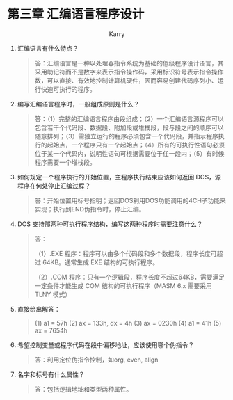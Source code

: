 # 第三章 汇编语言程序设计

<center>Karry</center>

1. 汇编语言有什么特点？

   > 答：汇编语言是一种以处理器指令系统为基础的低级程序设计语言，其采用助记符而不是数字来表示指令操作码，采用标识符号表示指令操作数，可以直接、有效地控制计算机硬件，因而容易创建代码序列小、运行快速可执行的程序。

2. 编写汇编语言程序时，一般组成原则是什么？

   > 答：（1）完整的汇编语言程序由段组成；（2）一个汇编语言源程序可以包含若干个代码段、数据段、附加段或堆栈段，段与段之间的顺序可以随意排列；（3）需独立运行的程序必须包含一个代码段，并指示程序执行的起始点，一个程序只有一个起始点；（4）所有的可执行性语句必须位于某一个代码内，说明性语句可根据需要位于任一段内；（5）有时候程序需要一个堆栈段。

4. 如何规定一个程序执行的开始位置，主程序执行结束应该如何返回 DOS，源程序在何处停止汇编过程？

   > 答：开始位置用标号指明；返回DOS利用DOS功能调用的4CH子功能来实现；执行到END伪指令时，停止汇编。

7. DOS 支持那两种可执行程序结构，编写这两种程序时需要注意什么？

   > 答：
   >
   > （1）.EXE 程序：程序可以由多个代码段和多个数据段，程序长度可超过 64KB。通常生成 EXE 结构的可执行程序。
   >
   > （2）.COM 程序：只有一个逻辑段，程序长度不超过64KB，需要满足一定条件才能生成 COM 结构的可执行程序（MASM 6.x 需要采用 TLNY 模式）

9. 直接给出解答：

   > (1) a1 = 57h
   > (2) ax = 133h, dx = 4h
   > (3) ax = 0230h
   > (4) a1 = 41h
   > (5) ax = 7654h

12. 希望控制变量或程序代码在段中偏移地址，应该使用哪个伪指令？

    > 答：利用定位伪指令控制，如org, even, align

13. 名字和标号有什么属性？

    >  答：包括逻辑地址和类型两种属性。